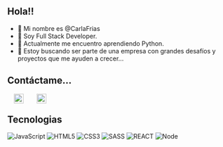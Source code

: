 ## Hola!!

- 👋 Mi nombre es @CarlaFrias
- 👀 Soy Full Stack Developer.
- 🌱 Actualmente me encuentro aprendiendo Python.
- 💞️ Estoy buscando ser parte de una empresa con grandes desafíos y proyectos que me ayuden a crecer...


## Contáctame...

[<img style='margin:0 15px' align="left" alt="CARLA FRIAS | LinkedIn" width="22px" src="https://cdn.jsdelivr.net/npm/simple-icons@v3/icons/linkedin.svg" />][linkedin] 
[<img style='margin:0 15px' align="left" alt="carlafrias | codewars" width="22px" src="https://cdn.jsdelivr.net/npm/simple-icons@3.12.1/icons/codewars.svg" />][codewars]
<br />

## Tecnologias

![JavaScript](https://img.shields.io/badge/-JavaScript-000000?style=flat&logo=javascript)
![HTML5](https://img.shields.io/badge/-HTML5-000000?style=flat&logo=html5)
![CSS3](https://img.shields.io/badge/-CSS-000000?style=flat&logo=css3)
![SASS](https://img.shields.io/badge/-SASS-000000?style=flat&logo=sass)
![REACT](https://img.shields.io/badge/-REACT-000000?style=flat&logo=react)
![Node](https://img.shields.io/badge/-Node-000000?style=flat&logo=node.js) 


[linkedin]: https://www.linkedin.com/in/friascarla
[codewars]:https://www.codewars.com/users/carlajimenafrias

